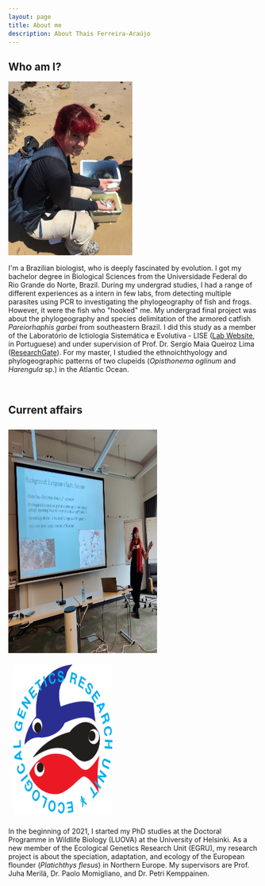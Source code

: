 ```yaml
---
layout: page
title: About me
description: About Thais Ferreira-Araújo
---
```



## Who am I?

<img src="../assets/profile1.jpg" width="250" height="350">


I'm a Brazilian biologist, who is deeply fascinated by evolution. I got my bachelor degree in Biological Sciences from the Universidade Federal do Rio Grande do Norte, Brazil. During my undergrad studies, I had a range of different experiences as a intern in few labs, from detecting multiple parasites using PCR to investigating the phylogeography of fish and frogs. However, it were the fish who "hooked" me. My undergrad final project was about the phylogeography and species delimitation of the armored catfish *Pareiorhaphis garbei* from southeastern Brazil. I did this study as a member of the Laboratório de Ictiologia Sistemática e Evolutiva - LISE ([Lab Website](https://sites.google.com/view/liseufrn), in Portuguese) and under supervision of Prof. Dr. Sergio Maia Queiroz Lima ([ResearchGate](https://www.researchgate.net/profile/Sergio_Lima7)). For my master, I studied the ethnoichthyology and phylogeographic patterns of two clupeids (*Opisthonema oglinum* and *Harengula* sp.) in the Atlantic Ocean.

<br>

## Current affairs

<img src="../assets/present.jpg" width="300" height="450" style="margin: 10px 10px 10px 0px;"> <img src="../assets/EGRU.png" width="200" height="300" style="margin: 10px 10px 10px 10px;">


In the beginning of 2021, I started my PhD studies at the Doctoral Programme in Wildlife Biology (LUOVA) at the University of Helsinki. As a new member of the Ecological Genetics Research Unit (EGRU), my research project is about the speciation, adaptation, and ecology of the European flounder (*Platichthys flesus*) in Northern Europe. My supervisors are Prof. Juha Merilä, Dr. Paolo Momigliano, and Dr. Petri Kemppainen.
